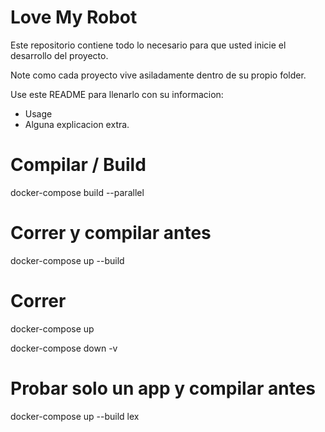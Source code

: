 # Love My Robot
Este repositorio contiene todo lo necesario para que usted inicie el desarrollo del proyecto.

Note como cada proyecto vive asiladamente dentro de su propio folder.


Use este README para llenarlo con su informacion:

- Usage
- Alguna explicacion extra.


# Compilar / Build

docker-compose build --parallel


# Correr y compilar antes

docker-compose up --build



# Correr

docker-compose up

docker-compose down -v

# Probar solo un app y compilar antes

docker-compose up --build lex